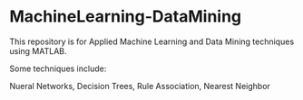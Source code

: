 # MachineLearning-DataMining

This repository is for Applied Machine Learning and Data Mining techniques using MATLAB.

Some techniques include:

Nueral Networks, Decision Trees, Rule Association, Nearest Neighbor
